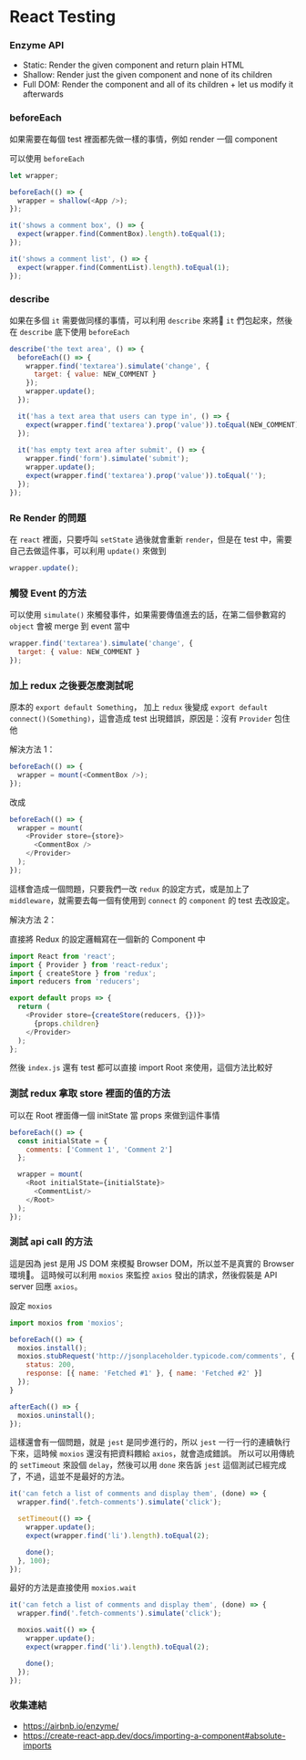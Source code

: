 # React Testing

### Enzyme API

+ Static: Render the given component and return plain HTML
+ Shallow: Render just the given component and none of its children
+ Full DOM: Render the component and all of its children + let us modify it afterwards

### beforeEach
如果需要在每個 test 裡面都先做一樣的事情，例如 render 一個 component

可以使用 `beforeEach`
```JavaScript
let wrapper;

beforeEach(() => {
  wrapper = shallow(<App />);
});

it('shows a comment box', () => {
  expect(wrapper.find(CommentBox).length).toEqual(1);
});

it('shows a comment list', () => {
  expect(wrapper.find(CommentList).length).toEqual(1);
});
```

### describe
如果在多個 `it` 需要做同樣的事情，可以利用 `describe` 來將 `it` 們包起來，然後在 `describe` 底下使用 `beforeEach` 

```JavaScript
describe('the text area', () => {
  beforeEach(() => {
    wrapper.find('textarea').simulate('change', { 
      target: { value: NEW_COMMENT } 
    });
    wrapper.update();
  });

  it('has a text area that users can type in', () => {
    expect(wrapper.find('textarea').prop('value')).toEqual(NEW_COMMENT);
  });
  
  it('has empty text area after submit', () => {
    wrapper.find('form').simulate('submit');
    wrapper.update();
    expect(wrapper.find('textarea').prop('value')).toEqual('');
  });
});
```

### Re Render 的問題
在 `react` 裡面，只要呼叫 `setState` 過後就會重新 `render`，但是在 test 中，需要自己去做這件事，可以利用 `update()` 來做到

```JavaScript
wrapper.update();
```

### 觸發 Event 的方法
可以使用 `simulate()` 來觸發事件，如果需要傳值進去的話，在第二個參數寫的 `object` 會被 merge 到 event 當中

```JavaScript
wrapper.find('textarea').simulate('change', { 
  target: { value: NEW_COMMENT } 
});
```

### 加上 redux 之後要怎麼測試呢

原本的 `export default Something`，
加上 `redux` 後變成 `export default connect()(Something)`，這會造成 test 出現錯誤，原因是：沒有 `Provider` 包住他

解決方法 1：

```JavaScript
beforeEach(() => {
  wrapper = mount(<CommentBox />);
});
```

改成

```JavaScript
beforeEach(() => {
  wrapper = mount(
    <Provider store={store}>
      <CommentBox />
    </Provider>
  );
});
```

這樣會造成一個問題，只要我們一改 `redux` 的設定方式，或是加上了 `middleware`，就需要去每一個有使用到 `connect` 的 `component` 的 test 去改設定。

解決方法 2：

直接將 Redux 的設定邏輯寫在一個新的 Component 中

```JavaScript
import React from 'react';
import { Provider } from 'react-redux';
import { createStore } from 'redux';
import reducers from 'reducers';

export default props => {
  return (
    <Provider store={createStore(reducers, {})}>
      {props.children}
    </Provider>
  );
};
```

然後 `index.js` 還有 test 都可以直接 import Root 來使用，這個方法比較好

### 測試 redux 拿取 store 裡面的值的方法

可以在 Root 裡面傳一個 initState 當 props 來做到這件事情

```JavaScript
beforeEach(() => {
  const initialState = {
    comments: ['Comment 1', 'Comment 2']
  };

  wrapper = mount(
    <Root initialState={initialState}>
      <CommentList/>
    </Root>
  );
});
```

### 測試 api call 的方法

這是因為 jest 是用 JS DOM 來模擬 Browser DOM，所以並不是真實的 Browser 環境。
這時候可以利用 `moxios` 來監控 `axios` 發出的請求，然後假裝是 API server 回應 `axios`。

設定 `moxios`
```JavaScript
import moxios from 'moxios';

beforeEach(() => {
  moxios.install();
  moxios.stubRequest('http://jsonplaceholder.typicode.com/comments', {
    status: 200,
    response: [{ name: 'Fetched #1' }, { name: 'Fetched #2' }]
  });
}

afterEach(() => {
  moxios.uninstall();
});
```

這樣還會有一個問題，就是 `jest` 是同步進行的，所以 `jest` 一行一行的連續執行下來，這時候 `moxios` 還沒有把資料餵給 `axios`，就會造成錯誤。
所以可以用傳統的 `setTimeout` 來設個 `delay`，然後可以用 `done` 來告訴 `jest` 這個測試已經完成了，不過，這並不是最好的方法。
```JavaScript
it('can fetch a list of comments and display them', (done) => {
  wrapper.find('.fetch-comments').simulate('click');

  setTimeout(() => {
    wrapper.update();
    expect(wrapper.find('li').length).toEqual(2);

    done();
  }, 100);
});
```

最好的方法是直接使用 `moxios.wait`
```JavaScript
it('can fetch a list of comments and display them', (done) => {
  wrapper.find('.fetch-comments').simulate('click');

  moxios.wait(() => {
    wrapper.update();
    expect(wrapper.find('li').length).toEqual(2);

    done();
  });
});
```

### 收集連結
+ https://airbnb.io/enzyme/
+ https://create-react-app.dev/docs/importing-a-component#absolute-imports